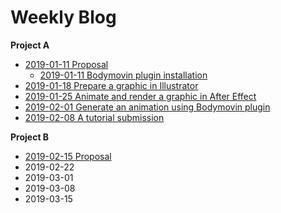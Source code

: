 # Weekly Blog

**Project A**
- [2019-01-11 Proposal](_posts/2019-01-11-projectA_Proposal.md)
  - [2019-01-11 Bodymovin plugin installation](_posts/2019-01-11-projectA.md)
- [2019-01-18 Prepare a graphic in Illustrator](_posts/2019-01-18-projectA.md)
- [2019-01-25 Animate and render a graphic in After Effect](_posts/2019-01-25-projectA.md)
- [2019-02-01 Generate an animation using Bodymovin plugin](_posts/2019-02-01-projectA.md)
- [2019-02-08 A tutorial submission](_posts/2019-02-08-projectA.md)

**Project B**
- [2019-02-15 Proposal](_posts/2019-02-15-projectB_Proposal.md) 
- 2019-02-22
- 2019-03-01
- 2019-03-08
- 2019-03-15
